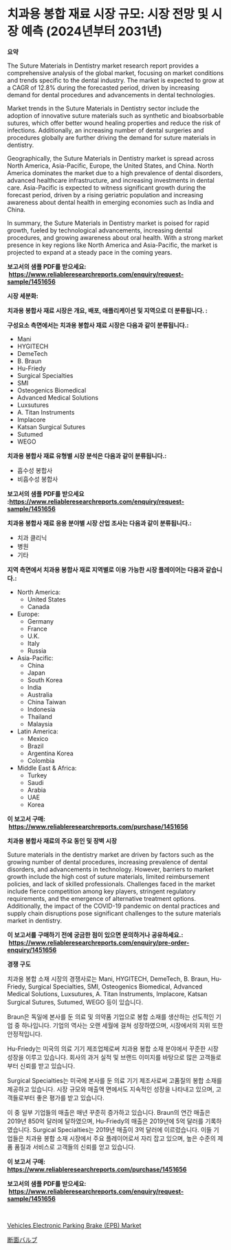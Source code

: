 <p><h1>치과용 봉합 재료 시장 규모: 시장 전망 및 시장 예측 (2024년부터 2031년)</h1></p><p><strong>요약</strong></p>
<p><p>The Suture Materials in Dentistry market research report provides a comprehensive analysis of the global market, focusing on market conditions and trends specific to the dental industry. The market is expected to grow at a CAGR of 12.8% during the forecasted period, driven by increasing demand for dental procedures and advancements in dental technologies.</p><p>Market trends in the Suture Materials in Dentistry sector include the adoption of innovative suture materials such as synthetic and bioabsorbable sutures, which offer better wound healing properties and reduce the risk of infections. Additionally, an increasing number of dental surgeries and procedures globally are further driving the demand for suture materials in dentistry.</p><p>Geographically, the Suture Materials in Dentistry market is spread across North America, Asia-Pacific, Europe, the United States, and China. North America dominates the market due to a high prevalence of dental disorders, advanced healthcare infrastructure, and increasing investments in dental care. Asia-Pacific is expected to witness significant growth during the forecast period, driven by a rising geriatric population and increasing awareness about dental health in emerging economies such as India and China.</p><p>In summary, the Suture Materials in Dentistry market is poised for rapid growth, fueled by technological advancements, increasing dental procedures, and growing awareness about oral health. With a strong market presence in key regions like North America and Asia-Pacific, the market is projected to expand at a steady pace in the coming years.</p></p>
<p><strong>보고서의 샘플 PDF를 받으세요: &nbsp;<a href="https://www.reliableresearchreports.com/enquiry/request-sample/1451656">https://www.reliableresearchreports.com/enquiry/request-sample/1451656</a></strong></p>
<p><strong>시장 세분화:</strong></p>
<p><strong> 치과용 봉합사 재료 시장은 개요, 배포, 애플리케이션 및 지역으로 더 분류됩니다. :</strong></p>
<p><strong>구성요소 측면에서는 치과용 봉합사 재료 시장은 다음과 같이 분류됩니다.:</strong></p>
<p><ul><li>Mani</li><li>HYGITECH</li><li>DemeTech</li><li>B. Braun</li><li>Hu-Friedy</li><li>Surgical Specialties</li><li>SMI</li><li>Osteogenics Biomedical</li><li>Advanced Medical Solutions</li><li>Luxsutures</li><li>A. Titan Instruments</li><li>Implacore</li><li>Katsan Surgical Sutures</li><li>Sutumed</li><li>WEGO</li></ul></p>
<p><strong> 치과용 봉합사 재료 유형별 시장 분석은 다음과 같이 분류됩니다.:</strong></p>
<p><ul><li>흡수성 봉합사</li><li>비흡수성 봉합사</li></ul></p>
<p><strong>보고서의 샘플 PDF를 받으세요 :<a href="https://www.reliableresearchreports.com/enquiry/request-sample/1451656">https://www.reliableresearchreports.com/enquiry/request-sample/1451656</a></strong></p>
<p><strong> 치과용 봉합사 재료 응용 분야별 시장 산업 조사는 다음과 같이 분류됩니다.:</strong></p>
<p><ul><li>치과 클리닉</li><li>병원</li><li>기타</li></ul></p>
<p><strong>지역 측면에서 치과용 봉합사 재료 지역별로 이용 가능한 시장 플레이어는 다음과 같습니다.:</strong></p>
<p><ul>
    <li>
        North America:
        <ul>
            <li>United States</li>
            <li>Canada</li>
        </ul>
    </li>
    <li>
        Europe:
        <ul>
            <li>Germany</li>
            <li>France</li>
            <li>U.K.</li>
            <li>Italy</li>
            <li>Russia</li>
        </ul>
    </li>
    <li>
        Asia-Pacific:
        <ul>
            <li>China</li>
            <li>Japan</li>
            <li>South Korea</li>
            <li>India</li>
            <li>Australia</li>
            <li>China Taiwan</li>
            <li>Indonesia</li>
            <li>Thailand</li>
            <li>Malaysia</li>
        </ul>
    </li>
    <li>
        Latin America:
        <ul>
            <li>Mexico</li>
            <li>Brazil</li>
            <li>Argentina Korea</li>
            <li>Colombia</li>
        </ul>
    </li>
    <li>
        Middle East & Africa:
        <ul>
            <li>Turkey</li>
            <li>Saudi</li>
            <li>Arabia</li>
            <li>UAE</li>
            <li>Korea</li>
        </ul>
    </li>
    </ul></p>
<p><strong>이 보고서 구매: &nbsp;<a href="https://www.reliableresearchreports.com/purchase/1451656">https://www.reliableresearchreports.com/purchase/1451656</a></strong></p>
<p><strong>치과용 봉합사 재료의 주요 동인 및 장벽 시장</strong></p>
<p><p>Suture materials in the dentistry market are driven by factors such as the growing number of dental procedures, increasing prevalence of dental disorders, and advancements in technology. However, barriers to market growth include the high cost of suture materials, limited reimbursement policies, and lack of skilled professionals. Challenges faced in the market include fierce competition among key players, stringent regulatory requirements, and the emergence of alternative treatment options. Additionally, the impact of the COVID-19 pandemic on dental practices and supply chain disruptions pose significant challenges to the suture materials market in dentistry.</p></p>
<p><strong>이 보고서를 구매하기 전에 궁금한 점이 있으면 문의하거나 공유하세요.: &nbsp;<a href="https://www.reliableresearchreports.com/enquiry/pre-order-enquiry/1451656">https://www.reliableresearchreports.com/enquiry/pre-order-enquiry/1451656</a></strong></p>
<p><strong>경쟁 구도</strong></p>
<p><p>치과용 봉합 소재 시장의 경쟁사로는 Mani, HYGITECH, DemeTech, B. Braun, Hu-Friedy, Surgical Specialties, SMI, Osteogenics Biomedical, Advanced Medical Solutions, Luxsutures, A. Titan Instruments, Implacore, Katsan Surgical Sutures, Sutumed, WEGO 등이 있습니다.</p><p>Braun은 독일에 본사를 둔 의료 및 의약품 기업으로 봉합 소재를 생산하는 선도적인 기업 중 하나입니다. 기업의 역사는 오랜 세월에 걸쳐 성장하였으며, 시장에서의 지위 또한 안정적입니다. </p><p>Hu-Friedy는 미국의 의료 기기 제조업체로써 치과용 봉합 소재 분야에서 꾸준한 시장 성장을 이루고 있습니다. 회사의 과거 실적 및 브랜드 이미지를 바탕으로 많은 고객들로부터 신뢰를 받고 있습니다.</p><p>Surgical Specialties는 미국에 본사를 둔 의료 기기 제조사로써 고품질의 봉합 소재를 제공하고 있습니다. 시장 규모와 매출액 면에서도 지속적인 성장을 나타내고 있으며, 고객들로부터 좋은 평가를 받고 있습니다.</p><p>이 중 일부 기업들의 매출은 매년 꾸준히 증가하고 있습니다. Braun의 연간 매출은 2019년 850억 달러에 달하였으며, Hu-Friedy의 매출은 2019년에 5억 달러를 기록하였습니다. Surgical Specialties는 2019년 매출이 3억 달러에 이르렀습니다. 이들 기업들은 치과용 봉합 소재 시장에서 주요 플레이어로서 자리 잡고 있으며, 높은 수준의 제품 품질과 서비스로 고객들의 신뢰를 얻고 있습니다.</p></p>
<p><strong>이 보고서 구매: &nbsp; <a href="https://www.reliableresearchreports.com/purchase/1451656">https://www.reliableresearchreports.com/purchase/1451656</a></strong></p>
<p><strong>보고서의 샘플 PDF를 받으세요: &nbsp;<a href="https://www.reliableresearchreports.com/enquiry/request-sample/1451656">https://www.reliableresearchreports.com/enquiry/request-sample/1451656</a></strong><strong></strong></p>
<p>&nbsp;</p>
<p><p><a href="https://github.com/moyahfrancoestellec51j635wcx/Market-Research-Report-List-1/blob/main/vehicles-electronic-parking-brake-epb-market.md">Vehicles Electronic Parking Brake (EPB) Market</a></p><p><a href="https://github.com/lily-u-genius/Market-Research-Report-List-1/blob/main/724029813159.md">断面バルブ</a></p></p>